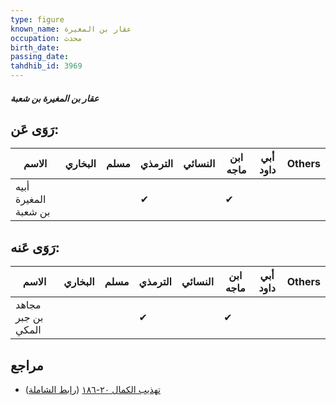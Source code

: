 ```yaml
---
type: figure
known_name: عقار بن المغيرة
occupation: محدث
birth_date:
passing_date:
tahdhib_id: 3969
---
```

##### عقار بن المغيرة بن شعبة

## رَوَى عَن:
| الاسم                | البخاري | مسلم | الترمذي | النسائي | ابن ماجه | أبي داود | Others |
| -------------------- | ------- | ---- | ------- | ------- | -------- | -------- | ------ |
| أبيه المغيرة بن شعبة |         |      | ✔       |         | ✔        |          |        |
## رَوَى عَنه:
| الاسم              | البخاري | مسلم | الترمذي | النسائي | ابن ماجه | أبي داود | Others |
| ------------------ | ------- | ---- | ------- | ------- | -------- | -------- | ------ |
| مجاهد بن جبر المكي |         |      | ✔       |         | ✔        |          |        |
## مراجع
- [تهذيب الكمال ٢٠-١٨٦](obsidian://open?vault=Tahdhib-al-Kamal&file=Figures/٣٩٦٩-عقار%20بن%20المغيرة%20بن%20شعبة) ([رابط الشاملة](https://shamela.ws/book/3722/10316))